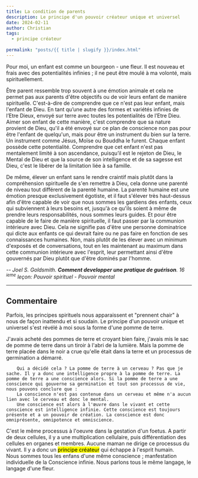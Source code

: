 ```yaml
---
title: La condition de parents
description: Le principe d'un pouvoir créateur unique et universel
date: 2024-02-11
author: Christian
tags: 
  - principe créateur
  
permalink: "posts/{{ title | slugify }}/index.html"
---
```


Pour moi, un enfant est comme un bourgeon - une fleur. Il est nouveau et frais avec des potentialités infinies ; il ne peut être moulé à ma volonté, mais spirituellement.  

Être parent ressemble trop souvent à une émotion animale et cela ne permet pas aux parents d'être objectifs  ou de voir leurs enfant  de manière spirituelle. C'est-à-dire de comprendre que ce n'est pas leur enfant, mais l'enfant de Dieu. En tant qu’une autre des formes et variétés infinies de l’Etre Dieux, envoyé sur terre avec toutes les potentialités de l’Etre Dieu. Aimer son enfant de cette manière, c'est comprendre que sa nature provient de Dieu, qu'il a été envoyé sur ce plan de conscience non pas pour être l'enfant de quelqu'un, mais pour être un instrument du bien sur la terre. Un instrument comme Jésus, Moïse ou Bouddha le furent. Chaque enfant possède cette potentialité. Comprendre que cet enfant n'est pas mentalement limité à son ascendance, puisqu’il est le rejeton de Dieu, le Mental de Dieu et que la source de son intelligence et de sa sagesse est Dieu, c'est le libérer de la limitation liée à sa famille.  

De même, élever un enfant sans le rendre craintif mais plutôt dans la compréhension spirituelle de s'en remettre à Dieu, cela donne une parenté de niveau tout différent de la parenté humaine. La parenté humaine est une émotion presque exclusivement égotiste, et il faut s'élever très haut-dessus afin d'être capable de voir que nous sommes les gardiens des enfants, ceux qui subviennent à leurs besoins et,  jusqu'à ce qu'ils soient à même de prendre leurs responsabilités, nous sommes leurs guides. Et pour être capable de le faire de manière spirituelle, il faut passer par la communion intérieure avec Dieu. Cela ne signifie pas d'être une personne dominatrice qui dicte aux enfants ce qui devrait faire ou ne pas faire en fonction de ses connaissances humaines. Non, mais plutôt de les élever avec un minimum d'exposés et de conversations, tout en les maintenant au maximum dans cette communion intérieure avec l'esprit, leur permettant ainsi d'être gouvernés par Dieu plutôt que d'être dominés par l'homme.


<cite class="poem"> -- Joel S. Goldsmith. <strong>Comment developper une pratique de guérison</strong>. 16 <sup>ieme</sup> leçon: Pouvoir spirituel - Pouvoir mental</cite>

<hr>

## Commentaire

Parfois, les principes spirituels nous apparaissent et "prennent chair" à nous de façon inattendu et si soudain. Le principe d'un pouvoir unique et universel s'est révélé à moi sous la forme d'une pomme de terre.  

J'avais acheté des pommes de terre et croyant bien faire, j'avais mis le sac de pomme de terre dans un tiroir à l'abri de la lumière. Mais la pomme de terre placée dans le noir a crue qu'elle était dans la terre et un processus de germination a démarré.  
``` 
	Qui a décidé cela ? La pomme de terre à un cerveau ? Pas que je sache. Il y a donc une intelligence propre à la pomme de terre. La pomme de terre a une conscience alors. Si la pomme de terre a une conscience qui gouverne sa germination et tout son processus de vie, nous pouvons conclure que :
	La conscience n'est pas contenue dans un cerveau et même n'a aucun lien avec le cerveau et donc le mental.
	Une conscience est alors à l'œuvre dans le vivant et cette conscience est intelligence infinie. Cette conscience est toujours présente et a un pouvoir de création. La conscience est donc omniprésente, omnipotence et omniscience. 
```

C'est le même processus à l'oeuvre dans la gestation d'un foetus. A partir de deux cellules, il y a une multiplication cellulaire, puis différentiation des cellules en organes et membres. Aucune maman ne dirige ce processus du vivant. Il y a donc un <mark>principe créateur</mark> qui échappe à l'esprit humain.  
Nous sommes tous les enfans d'une même conscience ; manfestation individuelle de la Conscience infinie. Nous parlons tous le même langage, le langage d'une fleur.
